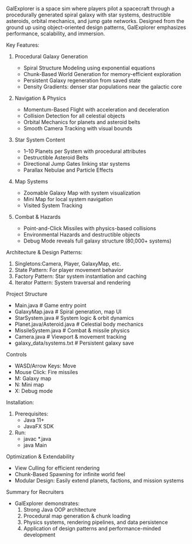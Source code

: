 GalExplorer is a space sim where players pilot a spacecraft through a procedurally generated spiral galaxy with star systems, destructible asteroids, orbital mechanics, and jump gate networks.
Designed from the ground up using object-oriented design patterns, GalExplorer emphasizes performance, scalability, and immersion.

Key Features:
  1. Procedural Galaxy Generation
     - Spiral Structure Modeling using exponential equations
     - Chunk-Based World Generation for memory-efficient exploration
     - Persistent Galaxy regeneration from saved state
     - Density Gradients: denser star populations near the galactic core
      
  2. Navigation & Physics
     - Momentum-Based Flight with acceleration and deceleration
     - Collision Detection for all celestial objects
     - Orbital Mechanics for planets and asteroid belts
     - Smooth Camera Tracking with visual bounds

 3. Star System Content
    - 1–10 Planets per System with procedural attributes
    - Destructible Asteroid Belts
    - Directional Jump Gates linking star systems
    - Parallax Nebulae and Particle Effects
      
 4. Map Systems
    - Zoomable Galaxy Map with system visualization
    - Mini Map for local system navigation
    - Visited System Tracking
    
 5. Combat & Hazards
    - Point-and-Click Missiles with physics-based collisions
    - Environmental Hazards and destructible objects
    - Debug Mode reveals full galaxy structure (80,000+ systems)
    
Architecture & Design Patterns:
  1. Singletons:Camera, Player, GalaxyMap, etc.
  2. State Pattern: For player movement behavior
  3. Factory Pattern: Star system instantiation and caching
  4. Iterator Pattern: System traversal and rendering

Project Structure
  - Main.java                   # Game entry point
  - GalaxyMap.java              # Spiral generation, map UI
  - StarSystem.java             # System logic & orbit dynamics
  - Planet.java/Asteroid.java   # Celestial body mechanics
  - MissileSystem.java          # Combat & missile physics
  - Camera.java                 # Viewport & movement tracking
  - galaxy_data/systems.txt     # Persistent galaxy save

Controls
  - WASD/Arrow Keys: Move
  - Mouse Click: Fire missiles
  - M: Galaxy map
  - N: Mini map
  - X: Debug mode

Installation:
  1. Prerequisites:
      - Java 11+
      - JavaFX SDK
  2. Run:
     - javac *.java
     - java Main
    
Optimization & Extendability
  - View Culling for efficient rendering
  - Chunk-Based Spawning for infinite world feel
  - Modular Design: Easily extend planets, factions, and mission systems  

Summary for Recruiters
  - GalExplorer demonstrates:
    1. Strong Java OOP architecture
    2. Procedural map generation & chunk loading
    3. Physics systems, rendering pipelines, and data persistence
    4. Application of design patterns and performance-minded development
